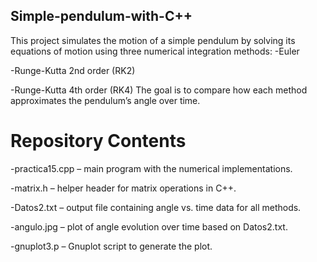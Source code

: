 ## Simple-pendulum-with-C++
This project simulates the motion of a simple pendulum by solving its equations of motion using three numerical integration methods:
-Euler

-Runge-Kutta 2nd order (RK2)

-Runge-Kutta 4th order (RK4)
The goal is to compare how each method approximates the pendulum’s angle over time.
# Repository Contents
-practica15.cpp – main program with the numerical implementations.

-matrix.h – helper header for matrix operations in C++.

-Datos2.txt – output file containing angle vs. time data for all methods.

-angulo.jpg – plot of angle evolution over time based on Datos2.txt.

-gnuplot3.p – Gnuplot script to generate the plot.
